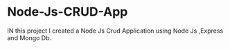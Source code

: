 # Node-Js-CRUD-App

IN this project I created a Node Js Crud Application using Node Js ,Express and Mongo Db.
